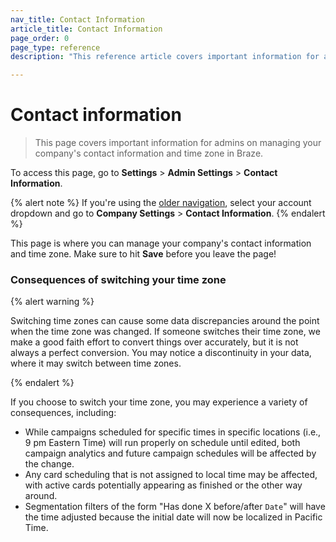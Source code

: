 ```yaml
---
nav_title: Contact Information
article_title: Contact Information
page_order: 0
page_type: reference
description: "This reference article covers important information for admins on managing your company's contact information and time zone in Braze."

---
```


# Contact information

<style>
.fa-crown {
  color: gold;
}
</style>

> This page covers important information for admins on managing your company's contact information and time zone in Braze.

To access this page, go to **Settings** > **Admin Settings** > **Contact Information**.

{% alert note %}
If you're using the [older navigation]({{site.baseurl}}/navigation), select your account dropdown and go to **Company Settings** > **Contact Information**.
{% endalert %}

This page is where you can manage your company's contact information and time zone. Make sure to hit **Save** before you leave the page!

### Consequences of switching your time zone

{% alert warning %}

Switching time zones can cause some data discrepancies around the point when the time zone was changed. If someone switches their time zone, we make a good faith effort to convert things over accurately, but it is not always a perfect conversion. You may notice a discontinuity in your data, where it may switch between time zones.

{% endalert %}

If you choose to switch your time zone, you may experience a variety of consequences, including:

- While campaigns scheduled for specific times in specific locations (i.e., 9 pm Eastern Time) will run properly on schedule until edited, both campaign analytics and future campaign schedules will be affected by the change.
- Any card scheduling that is not assigned to local time may be affected, with active cards potentially appearing as finished or the other way around.
- Segmentation filters of the form "Has done X before/after `Date`" will have the time adjusted because the initial date will now be localized in Pacific Time.